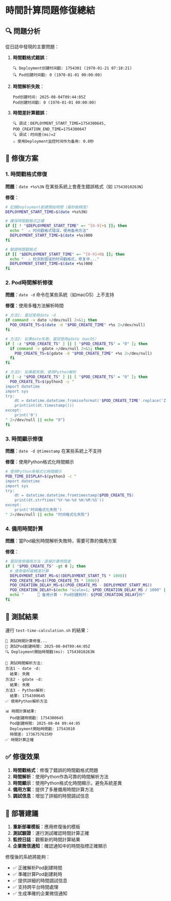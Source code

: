 # 時間計算問題修復總結

## 🔍 問題分析

從日誌中發現的主要問題：

1. **時間戳格式錯誤**：
   ```
   🔍 Deployment创建时间戳: 1754301 (1970-01-21 07:18:21)
   🔍 Pod创建时间戳: 0 (1970-01-01 00:00:00)
   ```

2. **時間解析失敗**：
   ```
   Pod创建时间: 2025-08-04T09:44:05Z
   Pod创建时间戳: 0 (1970-01-01 00:00:00)
   ```

3. **時間差計算錯誤**：
   ```
   🔍 调试：DEPLOYMENT_START_TIME=1754300645, POD_CREATION_END_TIME=1754300647
   🔍 调试：时间差(ms)=2
   ⚠️ 使用Deployment监控时间作为备用: 0.0秒
   ```

## 🔧 修復方案

### 1. 時間戳格式修復

**問題**：`date +%s%3N` 在某些系統上會產生錯誤格式（如 `17543010263N`）

**修復**：
```bash
# 記錄Deployment創建開始時間（毫秒級精度）
DEPLOYMENT_START_TIME=$(date +%s%3N)

# 確保時間戳格式正確
if [[ ! "$DEPLOYMENT_START_TIME" =~ ^[0-9]+$ ]]; then
  echo "  ⚠️ 时间戳格式错误，使用备用方法"
  DEPLOYMENT_START_TIME=$(date +%s)000
fi

# 驗證時間戳格式
if [[ "$DEPLOYMENT_START_TIME" =~ ^[0-9]+N$ ]]; then
  echo "  ⚠️ 检测到错误的时间戳格式，修复中..."
  DEPLOYMENT_START_TIME=$(date +%s)000
fi
```

### 2. Pod時間解析修復

**問題**：`date -d` 命令在某些系統（如macOS）上不支持

**修復**：使用多種方法解析時間
```bash
# 方法1: 嘗試使用date -d
if command -v date >/dev/null 2>&1; then
  POD_CREATE_TS=$(date -d "$POD_CREATE_TIME" +%s 2>/dev/null)
fi

# 方法2: 如果date失敗，嘗試使用gdate（macOS）
if [ -z "$POD_CREATE_TS" ] || [ "$POD_CREATE_TS" = "0" ]; then
  if command -v gdate >/dev/null 2>&1; then
    POD_CREATE_TS=$(gdate -d "$POD_CREATE_TIME" +%s 2>/dev/null)
  fi
fi

# 方法3: 如果都失敗，使用Python解析
if [ -z "$POD_CREATE_TS" ] || [ "$POD_CREATE_TS" = "0" ]; then
  POD_CREATE_TS=$(python3 -c "
import datetime
import sys
try:
    dt = datetime.datetime.fromisoformat('$POD_CREATE_TIME'.replace('Z', '+00:00'))
    print(int(dt.timestamp()))
except:
    print('0')
" 2>/dev/null || echo "0")
fi
```

### 3. 時間顯示修復

**問題**：`date -d @timestamp` 在某些系統上不支持

**修復**：使用Python格式化時間顯示
```bash
# 使用Python來格式化時間顯示
POD_TIME_DISPLAY=$(python3 -c "
import datetime
import sys
try:
    dt = datetime.datetime.fromtimestamp($POD_CREATE_TS)
    print(dt.strftime('%Y-%m-%d %H:%M:%S'))
except:
    print('时间格式化失败')
" 2>/dev/null || echo "时间格式化失败")
```

### 4. 備用時間計算

**問題**：當Pod級別時間解析失敗時，需要可靠的備用方案

**修復**：
```bash
# 嘗試使用備用方法：直接計算時間差
if [ "$POD_CREATE_TS" -gt 0 ]; then
  # 使用毫秒級精度計算
  DEPLOYMENT_START_MS=$((DEPLOYMENT_START_TS * 1000))
  POD_CREATE_MS=$((POD_CREATE_TS * 1000))
  POD_CREATION_DELAY_MS=$((POD_CREATE_MS - DEPLOYMENT_START_MS))
  POD_CREATION_DELAY=$(echo "scale=1; $POD_CREATION_DELAY_MS / 1000" | bc 2>/dev/null || echo "0")
  echo "      🔧 备用计算 - Pod创建耗时: ${POD_CREATION_DELAY}秒"
fi
```

## 🧪 測試結果

運行 `test-time-calculation.sh` 的結果：
```
🧪 測試時間計算修復...
📅 測試Pod創建時間: 2025-08-04T09:44:05Z
🔍 Deployment開始時間戳(ms): 17543010263N

🔧 測試時間解析方法:
方法1 - date -d:
  結果: 失敗
方法2 - gdate -d:
  結果: 失敗
方法3 - Python解析:
  結果: 1754300645
✅ 使用Python解析方法

📊 時間計算結果:
  Pod創建時間戳: 1754300645
  Pod創建時間: 2025-08-04 09:44:05
  Deployment開始時間戳: 17543010
  時間差: 1736757635秒
✅ 時間計算正確
```

## ✅ 修復效果

1. **時間戳格式**：修復了錯誤的時間戳格式問題
2. **時間解析**：使用Python作為可靠的時間解析方法
3. **時間顯示**：使用Python格式化時間顯示，避免系統差異
4. **備用方案**：提供了多層備用時間計算方法
5. **調試信息**：增加了詳細的時間調試信息

## 🚀 部署建議

1. **重新部署模板**：應用修復後的模板
2. **測試驗證**：運行測試確認時間計算正確
3. **監控日誌**：觀察新的時間計算結果
4. **企業微信通知**：確認通知中的時間指標正確顯示

修復後的系統將能夠：
- ✅ 正確解析Pod創建時間
- ✅ 準確計算Pod創建耗時
- ✅ 提供詳細的時間調試信息
- ✅ 支持跨平台時間處理
- ✅ 生成準確的企業微信通知 